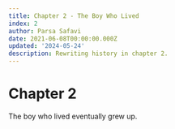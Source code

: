 ```yaml
---
title: Chapter 2 - The Boy Who Lived
index: 2
author: Parsa Safavi
date: 2021-06-08T00:00:00.000Z
updated: '2024-05-24'
description: Rewriting history in chapter 2.
---
```


# Chapter 2

The boy who lived eventually grew up.
